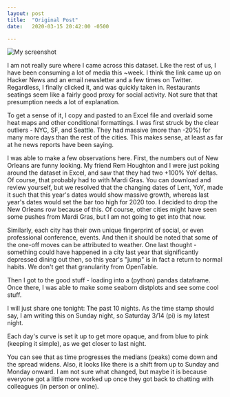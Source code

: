 ```yaml
---
layout: post
title:  "Original Post"
date:   2020-03-15 20:42:00 -0500

---
```


![My screenshot](Corona_DA/docs/assets/314_Last10Days_OpenTable.png)

I am not really sure where I came across this dataset. Like the rest of us, I have been consuming a lot of media this ~week. I think the link came up on Hacker News and an email newsletter and a few times on Twitter. Regardless, I finally clicked it, and was quickly taken in. Restaurants seatings seem like a fairly good proxy for social activity. Not sure that that presumption needs a lot of explanation.

To get a sense of it, I copy and pasted to an Excel file and overlaid some heat maps and other conditional formattings. I was first struck by the clear outliers - NYC, SF, and Seattle. They had massive (more than -20%) for many more days than the rest of the cities. This makes sense, at least as far at he news reports have been saying.

I was able to make a few observations here. First, the numbers out of New Orleans are funny looking. My friend Rem Houghton and I were just poking around the dataset in Excel, and saw that they had two +100% YoY deltas. Of course, that probably had to with Mardi Gras. You can download and review yourself, but we resolved that the changing dates of Lent, YoY, made it such that this year's dates would show massive growth, whereas last year's dates would set the bar too high for 2020 too. I decided to drop the New Orleans row because of this. Of course, other cities might have seen some pushes from Mardi Gras, but I am not going to get into that now.

Similarly, each city has their own unique fingerprint of social, or even professional conference, events. And then it should be noted that some of the one-off moves can be attributed to weather. One last thought - something could have happened in a city last year that significantly depressed dining out then, so this year's "jump" is in fact a return to normal habits. We don't get that granularity from OpenTable.

Then I got to the good stuff - loading into a (python) pandas dataframe. Once there, I was able to make some seaborn distplots and see some cool stuff.

I will just share one tonight: The past 10 nights. As the time stamp should say, I am writing this on Sunday night, so Saturday 3/14 (pi) is my latest night.

Each day's curve is set it up to get more opaque, and from blue to pink (keeping it simple), as we get closer to last night.

You can see that as time progresses the medians (peaks) come down and the spread widens. Also, it looks like there is a shift from up to Sunday and Monday onward. I am not sure what changed, but maybe it is because everyone got a little more worked up once they got back to chatting with colleagues (in person or online).
